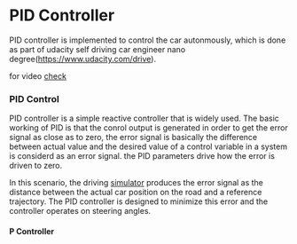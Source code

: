 # PID Controller

PID controller is implemented to control the car autonmously, which is done as part of udacity self driving car engineer nano degree(https://www.udacity.com/drive).

for video [check](https://youtu.be/LgYx6Z8INLM)

### PID Control
PID controller is a simple reactive controller that is widely used. The basic working of PID is that the conrol output is generated in order to get the error signal as close as to zero, the error signal is basically the difference between actual value and the desired value of a control variable in a system is considerd as an error signal. the PID parameters drive how the error is driven to zero.

In this scenario, the driving [simulator](https://github.com/udacity/self-driving-car-sim) produces the error signal as the distance between the actual car position on the road and a reference trajectory. The PID controller is designed to minimize this error and the controller operates on steering angles.

#### P Controller

